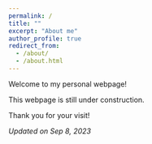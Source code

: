 ```yaml
---
permalink: /
title: ""
excerpt: "About me"
author_profile: true
redirect_from: 
  - /about/
  - /about.html
---
```

Welcome to my personal webpage!

This webpage is still under construction.

Thank you for your visit!

<i>Updated on Sep 8, 2023</i>
